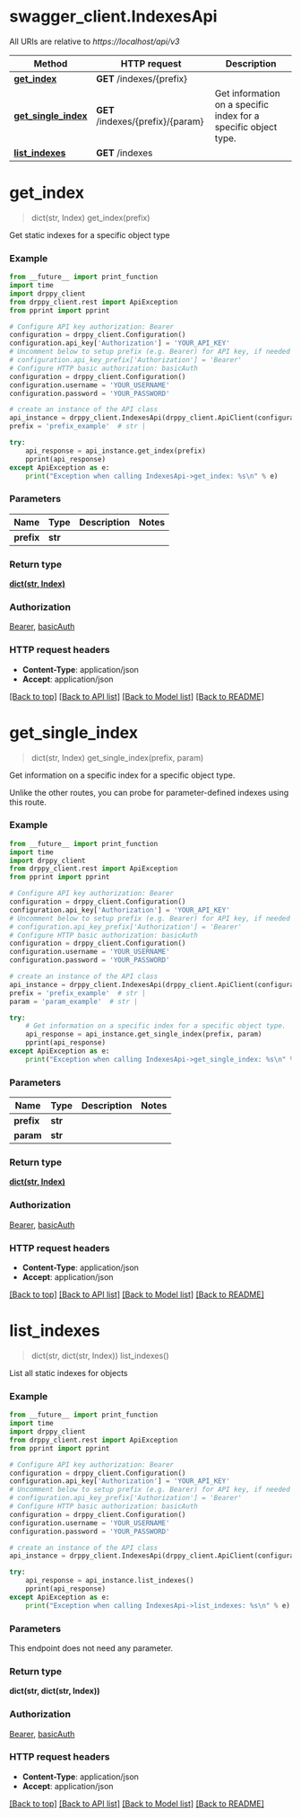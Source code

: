 # swagger_client.IndexesApi

All URIs are relative to *https://localhost/api/v3*

Method | HTTP request | Description
------------- | ------------- | -------------
[**get_index**](IndexesApi.md#get_index) | **GET** /indexes/{prefix} | 
[**get_single_index**](IndexesApi.md#get_single_index) | **GET** /indexes/{prefix}/{param} | Get information on a specific index for a specific object type.
[**list_indexes**](IndexesApi.md#list_indexes) | **GET** /indexes | 


# **get_index**
> dict(str, Index) get_index(prefix)



Get static indexes for a specific object type

### Example

```python
from __future__ import print_function
import time
import drppy_client
from drppy_client.rest import ApiException
from pprint import pprint

# Configure API key authorization: Bearer
configuration = drppy_client.Configuration()
configuration.api_key['Authorization'] = 'YOUR_API_KEY'
# Uncomment below to setup prefix (e.g. Bearer) for API key, if needed
# configuration.api_key_prefix['Authorization'] = 'Bearer'
# Configure HTTP basic authorization: basicAuth
configuration = drppy_client.Configuration()
configuration.username = 'YOUR_USERNAME'
configuration.password = 'YOUR_PASSWORD'

# create an instance of the API class
api_instance = drppy_client.IndexesApi(drppy_client.ApiClient(configuration))
prefix = 'prefix_example'  # str | 

try:
    api_response = api_instance.get_index(prefix)
    pprint(api_response)
except ApiException as e:
    print("Exception when calling IndexesApi->get_index: %s\n" % e)
```

### Parameters

Name | Type | Description  | Notes
------------- | ------------- | ------------- | -------------
 **prefix** | **str**|  | 

### Return type

[**dict(str, Index)**](Index.md)

### Authorization

[Bearer](../README.md#Bearer), [basicAuth](../README.md#basicAuth)

### HTTP request headers

 - **Content-Type**: application/json
 - **Accept**: application/json

[[Back to top]](#) [[Back to API list]](../README.md#documentation-for-api-endpoints) [[Back to Model list]](../README.md#documentation-for-models) [[Back to README]](../README.md)

# **get_single_index**
> dict(str, Index) get_single_index(prefix, param)

Get information on a specific index for a specific object type.

Unlike the other routes, you can probe for parameter-defined indexes using this route.

### Example

```python
from __future__ import print_function
import time
import drppy_client
from drppy_client.rest import ApiException
from pprint import pprint

# Configure API key authorization: Bearer
configuration = drppy_client.Configuration()
configuration.api_key['Authorization'] = 'YOUR_API_KEY'
# Uncomment below to setup prefix (e.g. Bearer) for API key, if needed
# configuration.api_key_prefix['Authorization'] = 'Bearer'
# Configure HTTP basic authorization: basicAuth
configuration = drppy_client.Configuration()
configuration.username = 'YOUR_USERNAME'
configuration.password = 'YOUR_PASSWORD'

# create an instance of the API class
api_instance = drppy_client.IndexesApi(drppy_client.ApiClient(configuration))
prefix = 'prefix_example'  # str | 
param = 'param_example'  # str | 

try:
    # Get information on a specific index for a specific object type.
    api_response = api_instance.get_single_index(prefix, param)
    pprint(api_response)
except ApiException as e:
    print("Exception when calling IndexesApi->get_single_index: %s\n" % e)
```

### Parameters

Name | Type | Description  | Notes
------------- | ------------- | ------------- | -------------
 **prefix** | **str**|  | 
 **param** | **str**|  | 

### Return type

[**dict(str, Index)**](Index.md)

### Authorization

[Bearer](../README.md#Bearer), [basicAuth](../README.md#basicAuth)

### HTTP request headers

 - **Content-Type**: application/json
 - **Accept**: application/json

[[Back to top]](#) [[Back to API list]](../README.md#documentation-for-api-endpoints) [[Back to Model list]](../README.md#documentation-for-models) [[Back to README]](../README.md)

# **list_indexes**
> dict(str, dict(str, Index)) list_indexes()



List all static indexes for objects

### Example

```python
from __future__ import print_function
import time
import drppy_client
from drppy_client.rest import ApiException
from pprint import pprint

# Configure API key authorization: Bearer
configuration = drppy_client.Configuration()
configuration.api_key['Authorization'] = 'YOUR_API_KEY'
# Uncomment below to setup prefix (e.g. Bearer) for API key, if needed
# configuration.api_key_prefix['Authorization'] = 'Bearer'
# Configure HTTP basic authorization: basicAuth
configuration = drppy_client.Configuration()
configuration.username = 'YOUR_USERNAME'
configuration.password = 'YOUR_PASSWORD'

# create an instance of the API class
api_instance = drppy_client.IndexesApi(drppy_client.ApiClient(configuration))

try:
    api_response = api_instance.list_indexes()
    pprint(api_response)
except ApiException as e:
    print("Exception when calling IndexesApi->list_indexes: %s\n" % e)
```

### Parameters
This endpoint does not need any parameter.

### Return type

**dict(str, dict(str, Index))**

### Authorization

[Bearer](../README.md#Bearer), [basicAuth](../README.md#basicAuth)

### HTTP request headers

 - **Content-Type**: application/json
 - **Accept**: application/json

[[Back to top]](#) [[Back to API list]](../README.md#documentation-for-api-endpoints) [[Back to Model list]](../README.md#documentation-for-models) [[Back to README]](../README.md)

